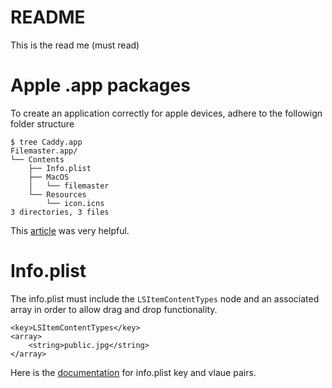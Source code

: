 # README

This is the read me (must read)


# Apple .app packages

To create an application correctly for apple devices, adhere to the followign folder structure

```
$ tree Caddy.app
Filemaster.app/
└── Contents
    ├── Info.plist
    ├── MacOS
    │   └── filemaster
    └── Resources
        └── icon.icns
3 directories, 3 files
```

This [article](https://medium.com/@mattholt/packaging-a-go-application-for-macos-f7084b00f6b5) was very helpful.

# Info.plist

The info.plist must include the `LSItemContentTypes` node and an associated array in order to allow drag and drop functionality.

```
<key>LSItemContentTypes</key>
<array>
    <string>public.jpg</string>
</array>
```

Here is the [documentation](https://developer.apple.com/library/archive/documentation/General/Reference/InfoPlistKeyReference/Articles/CoreFoundationKeys.html#//apple_ref/doc/uid/TP40009249-101685-TPXREF107) for info.plist key and vlaue pairs.